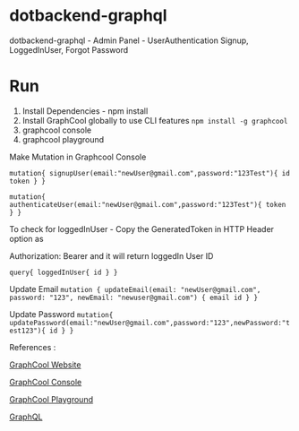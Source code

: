 # dotbackend-graphql
dotbackend-graphql - Admin Panel - UserAuthentication Signup, LoggedInUser, Forgot Password

# Run
1. Install Dependencies - npm install 
2. Install GraphCool globally to use CLI features `npm install -g graphcool`
3. graphcool console 
4. graphcool playground

Make Mutation in Graphcool Console

`mutation{
  signupUser(email:"newUser@gmail.com",password:"123Test"){
    id
    token
  }
}`

`mutation{
  authenticateUser(email:"newUser@gmail.com",password:"123Test"){
    token
  }
}`

To check for loggedInUser - Copy the GeneratedToken in HTTP Header option as 

Authorization: Bearer <Token> and it will return loggedIn User ID

`query{
  loggedInUser{
    id
  }
}`

Update Email
`mutation {
  updateEmail(email: "newUser@gmail.com", password: "123", newEmail: "newuser@gmail.com") {
    email
    id
  }
}`

Update Password 
`mutation{
  updatePassword(email:"newUser@gmail.com",password:"123",newPassword:"test123"){
    id
  }
}`

References :

[GraphCool Website](https://www.graph.cool/)

[GraphCool Console](https://console.graph.cool/)

[GraphCool Playground](https://console.graph.cool/auth/playground)

[GraphQL](https://graphql.org/)
